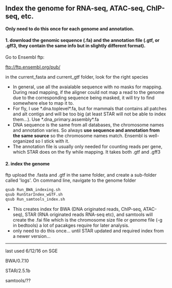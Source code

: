 ## Index the genome for RNA-seq, ATAC-seq, ChIP-seq, etc.

**Only need to do this once for each genome and annotation.**

#### 1. download the genomic sequence (.fa) and the annotation file (.gtf, or .gff3, they contain the same info but in slightly different format).
Go to Ensembl ftp:   

ftp://ftp.ensembl.org/pub/

in the current_fasta and current_gtf folder, look for the right species
- In general, use all the avaialable sequence with no masks for mapping. During read mapping, if the aligner could not map a read to the genome due to the corresponding sequence being masked, it will try to find somewhere else to map it to. 
- For fly, I use \*.dna.toplevel\*.fa, but for mammals that contains all patches and alt contigs and will be too big (at least STAR will not be able to index them...). Use \*.dna_primary.assembly\*.fa
- DNA sequence is the same from all databases, the chromosome names and annotation varies. So always **use sequence and annotation from the same source** so the chromosome names match. Ensembl is well-organized so I stick with it.
- The annotation file is usually only needed for counting reads per gene, which STAR does on the fly while mapping. It takes both .gtf and .gff3


#### 2. index the genome
ftp upload the .fasta and .gtf in the same folder, and create a sub-folder called 'logs'. On command line, navigate to the genome folder
```bash
qsub Run_BWA_indexing.sh
qsub RunStarIndex_wGTF.sh
qsub Run_samtools_index.sh
```
- This creates index for BWA (DNA originated reads, ChIP-seq, ATAC-seq), STAR (RNA originated reads RNA-seq etc), and samtools will create the .fai file which is the chromosome size file or genome file (-g in bedtools) a lot of pacakges require for later analysis.
- only need to do this once... until STAR updated and required index from a newer version...


---------------
last used 6/12/16 on SGE

BWA/0.7.10

STAR/2.5.1b

samtools/??
